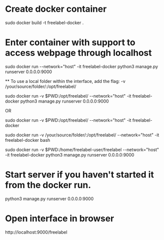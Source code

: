 # Create docker container
sudo docker build -t freelabel-docker .

# Enter container with support to access webpage through localhost
sudo docker run --network="host" -it freelabel-docker python3 manage.py runserver 0.0.0.0:9000

** To use a local folder within the interface, add the flag: -v /your/source/folder/:/opt/freelabel/

sudo docker run -v $PWD:/opt/freelabel/  --network="host" -it freelabel-docker python3 manage.py runserver 0.0.0.0:9000

OR


sudo docker run -v $PWD:/opt/freelabel/  --network="host" -it freelabel-docker 


sudo docker run -v /your/source/folder/:/opt/freelabel/  --network="host" -it freelabel-docker bash

sudo docker run -v $PWD:/home/freelabel-user/freelabel --network="host" -it freelabel-docker python3 manage.py runserver 0.0.0.0:9000

# Start server if you haven't started it from the docker run.
python3 manage.py runserver 0.0.0.0:9000

# Open interface in browser
http://localhost:9000/freelabel
